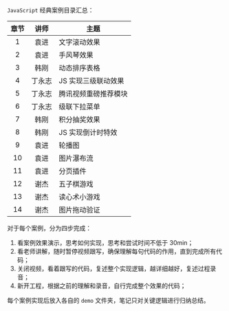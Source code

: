 `JavaScript` 经典案例目录汇总：

| 章节 |  讲师  | 主题                 |
| :--: | :----: | -------------------- |
|  1   |  袁进  | 文字滚动效果         |
|  2   |  袁进  | 手风琴效果           |
|  3   |  韩刚  | 动态排序表格         |
|  4   | 丁永志 | JS 实现三级联动效果  |
|  5   | 丁永志 | 腾讯视频重磅推荐模块 |
|  6   | 丁永志 | 级联下拉菜单         |
|  7   |  韩刚  | 积分抽奖效果         |
|  8   |  韩刚  | JS 实现倒计时特效    |
|  9   |  袁进  | 轮播图               |
|  10  |  袁进  | 图片瀑布流           |
|  11  |  袁进  | 分页插件             |
|  12  |  谢杰  | 五子棋游戏           |
|  13  |  谢杰  | 读心术小游戏         |
|  14  |  谢杰  | 图片拖动验证         |

对于每个案例，分为四步完成：

1. 看案例效果演示，思考如何实现，思考和尝试时间不低于 30min；
2. 看老师讲解，随时暂停视频跟写，确保理解每句代码的作用，直到完成所有代码；
3. 关闭视频，看着跟写的代码，复述整个实现逻辑，越详细越好，复述过程录音；
4. 新开工程，根据之前的理解和录音，自行完成整个效果的代码；

每个案例实现后放入各自的 `demo` 文件夹，笔记只对关键逻辑进行归纳总结。